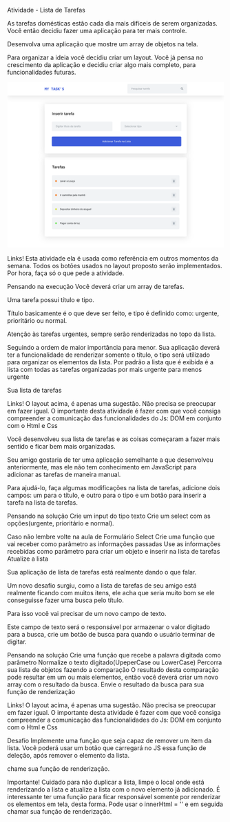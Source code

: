 Atividade - Lista de Tarefas

As tarefas domésticas estão cada dia mais difíceis de serem organizadas. Você então decidiu fazer uma aplicação para ter mais controle.

Desenvolva uma aplicação que mostre um array de objetos na tela.

Para organizar a ideia você decidiu criar um layout. Você já pensa no crescimento da aplicação e decidiu criar algo mais completo, para funcionalidades futuras. 

<img src="./assets/example-1.svg" alt="example 1" />

Links!
Esta atividade ela é usada como referência em outros momentos da semana. Todos os botões usados no layout proposto serão implementados. Por hora, faça só o que pede a atividade.

Pensando na execução
Você deverá criar um array de tarefas.

Uma tarefa possui título e tipo.

Título basicamente é o que deve ser feito, e tipo é definido como: urgente, prioritário ou normal.

Atenção às tarefas urgentes, sempre serão renderizadas no topo da lista.

Seguindo a ordem de maior importância para menor.
Sua aplicação deverá ter a funcionalidade de renderizar somente o título, o tipo será utilizado para organizar os elementos da lista.
Por padrão a lista que é exibida é a lista com todas as tarefas organizadas por mais urgente para menos urgente

Sua lista de tarefas
<!-- let tasks = [
  {
    titulo: "Comprar comida para o gato",
    tipo: "Urgente"
  },
  {
    titulo: "Limpar o quarto",
    tipo: "urgente"
  },  
  {
    titulo: "Consertar Computador",
    tipo: "prioritário"
  },  
  {
    titulo: "Guardar dinheiro do lanche",
    tipo: "Urgente"
  },  
  {
    titulo: "Beber água",
    tipo: "prioritário"
  }    
] -->

Links!
O layout acima, é apenas uma sugestão. Não precisa se preocupar em fazer igual. O importante desta atividade é fazer com que você consiga compreender a comunicação das funcionalidades do Js: DOM em conjunto com o Html e Css

Você desenvolveu sua lista de tarefas e as coisas começaram a fazer mais sentido e ficar bem mais organizadas.

Seu amigo gostaria de ter uma aplicação semelhante a que desenvolveu anteriormente, mas ele não tem conhecimento em JavaScript para adicionar as tarefas de maneira manual.

Para ajudá-lo, faça algumas modificações na lista de tarefas, adicione dois campos: um para o título, e outro para o tipo e um botão para inserir a tarefa na lista de tarefas.

Pensando na solução
Crie um input do tipo texto
Crie um select com as opções(urgente, prioritário e normal).

Caso não lembre volte na aula de Formulário Select
Crie uma função que vai receber como parâmetro as informações passadas
Use as informações recebidas como parâmetro para criar um objeto e inserir na lista de tarefas
Atualize a lista

Sua aplicação de lista de tarefas está realmente dando o que falar.

Um novo desafio surgiu, como a lista de tarefas de seu amigo está realmente ficando com muitos itens, ele acha que seria muito bom se ele conseguisse fazer uma busca pelo título.

Para isso você vai precisar de um novo campo de texto.

Este campo de texto será o responsável por armazenar o valor digitado para a busca, crie um botão de busca para quando o usuário terminar de digitar.

Pensando na solução
Crie uma função que recebe a palavra digitada como parâmetro
Normalize o texto digitado(UpeperCase ou LowerCase)
Percorra sua lista de objetos fazendo a comparação
O resultado desta comparação pode resultar em um ou mais elementos, então você deverá criar um novo array com o resultado da busca.
Envie o resultado da busca para sua função de renderização

Links!
O layout acima, é apenas uma sugestão. Não precisa se preocupar em fazer igual. O importante desta atividade é fazer com que você consiga compreender a comunicação das funcionalidades do Js: DOM em conjunto com o Html e Css

Desafio
Implemente uma função que seja capaz de remover um item da lista.
Você poderá usar um botão que carregará no JS essa função de deleção, após remover o elemento da lista.

chame sua função de renderização.

Importante!
Cuidado para não duplicar a lista, limpe o local onde está renderizando a lista e atualize a lista com o novo elemento já adicionado. É interessante ter uma função para ficar responsável somente por renderizar os elementos em tela, desta forma. Pode usar o innerHtml = '' e em seguida chamar sua função de renderização.